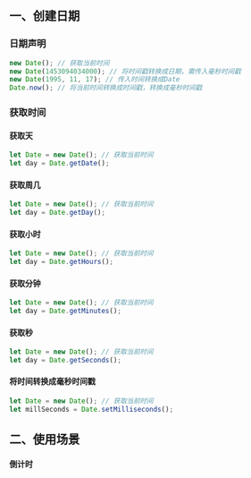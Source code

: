 ## 一、创建日期

### 日期声明

```javascript
new Date(); // 获取当前时间
new Date(1453094034000); // 将时间戳转换成日期，需传入毫秒时间戳
new Date(1995, 11, 17); // 传入时间转换成Date
Date.now(); // 将当前时间转换成时间戳，转换成毫秒时间戳
```

### 获取时间

#### 获取天


```javascript
let Date = new Date(); // 获取当前时间
let day = Date.getDate();
```

#### 获取周几


```javascript
let Date = new Date(); // 获取当前时间
let day = Date.getDay();
```

#### 获取小时

```javascript
let Date = new Date(); // 获取当前时间
let day = Date.getHours();
```

#### 获取分钟

```javascript
let Date = new Date(); // 获取当前时间
let day = Date.getMinutes();
```

#### 获取秒

```javascript
let Date = new Date(); // 获取当前时间
let day = Date.getSeconds();
```



#### 将时间转换成毫秒时间戳

```javascript
let Date = new Date(); // 获取当前时间
let millSeconds = Date.setMilliseconds();
```

## 二、使用场景

#### 倒计时